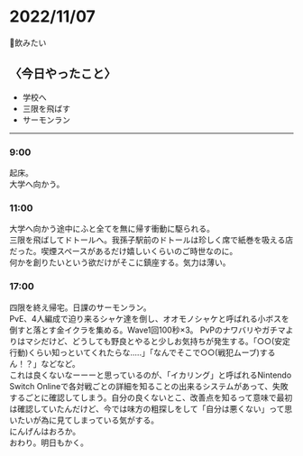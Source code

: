 2022/11/07
============

🍻飲みたい

## 〈今日やったこと〉  
* 学校へ
* 三限を飛ばす
* サーモンラン

---

### 9:00  
起床。  
大学へ向かう。  

### 11:00  
大学へ向かう途中にふと全てを無に帰す衝動に駆られる。  
三限を飛ばしてドトールへ。我孫子駅前のドトールは珍しく席で紙巻を吸える店だった。喫煙スペースがあるだけ嬉しいくらいのご時世なのに。  
何かを創りたいという欲だけがそこに鎮座する。気力は薄い。  

### 17:00  
四限を終え帰宅。日課のサーモンラン。  
PvE、4人編成で迫り来るシャケ達を倒し、オオモノシャケと呼ばれる小ボスを倒すと落とす金イクラを集める。Wave1回100秒×3。 
PvPのナワバリやガチマよりはマシだけど、どうしても野良とやると少しお気持ちが発生する。「○○(安定行動)くらい知っといてくれたらな.....」「なんでそこで○○(戦犯ムーブ)するん！？」などなど。  
これは良くないなーーーと思っているのが、「イカリング」と呼ばれるNintendo Switch Onlineで各対戦ごとの詳細を知ることの出来るシステムがあって、失敗するごとに確認してしまう。自分の良くないとこ、改善点を知るって意味で最初は確認していたんだけど、今では味方の粗探しをして「自分は悪くない」って思いたいが為に見てしまっている気がする。  
にんげんはおろか。  
おわり。明日もかく。
